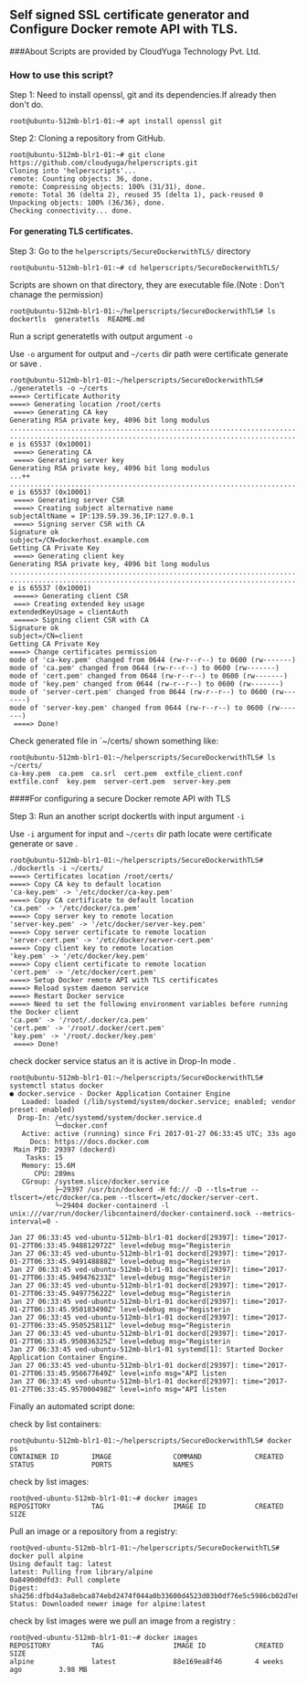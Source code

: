 ## Self signed SSL certificate generator and Configure Docker remote API with TLS.

###About 
  Scripts are provided by CloudYuga Technology Pvt. Ltd.

### How to use this script?

Step 1: Need to install openssl, git and its dependencies.If already then don't do.
```
root@ubuntu-512mb-blr1-01:~# apt install openssl git
```

Step 2: Cloning a repository from GitHub.
```
root@ubuntu-512mb-blr1-01:~# git clone https://github.com/cloudyuga/helperscripts.git
Cloning into 'helperscripts'...
remote: Counting objects: 36, done.
remote: Compressing objects: 100% (31/31), done.
remote: Total 36 (delta 2), reused 35 (delta 1), pack-reused 0
Unpacking objects: 100% (36/36), done.
Checking connectivity... done.
```
#### For generating TLS certificates.

Step 3: Go to the `helperscripts/SecureDockerwithTLS/` directory
```
root@ubuntu-512mb-blr1-01:~# cd helperscripts/SecureDockerwithTLS/
```
Scripts are shown on that directory, they are executable file.(Note : Don't chanage the permission)
```
root@ubuntu-512mb-blr1-01:~/helperscripts/SecureDockerwithTLS# ls
dockertls  generatetls  README.md
```
Run a script  generatetls with output argument `-o`

Use `-o` argument for output and `~/certs` dir path were certificate generate or save .
```
root@ubuntu-512mb-blr1-01:~/helperscripts/SecureDockerwithTLS# ./generatetls -o ~/certs
====> Certificate Authority
====> Generating location /root/certs
 ====> Generating CA key
Generating RSA private key, 4096 bit long modulus
.........................................................................................................................................................................................................................................++
................................................................................................................................................++
e is 65537 (0x10001)
 ====> Generating CA
 ====> Generating server key
Generating RSA private key, 4096 bit long modulus
...++
.............................................................................................................................................................................................................................................................++
e is 65537 (0x10001)
 ====> Generating server CSR
 ====> Creating subject alternative name
subjectAltName = IP:139.59.39.36,IP:127.0.0.1
 ====> Signing server CSR with CA
Signature ok
subject=/CN=dockerhost.example.com
Getting CA Private Key
 ====> Generating client key
Generating RSA private key, 4096 bit long modulus
.....................................................................................................................................................................................++
..........................................................................++
e is 65537 (0x10001)
 =====> Generating client CSR
 ===> Creating extended key usage
extendedKeyUsage = clientAuth
 =====> Signing client CSR with CA
Signature ok
subject=/CN=client
Getting CA Private Key
====> Change certificates permission
mode of 'ca-key.pem' changed from 0644 (rw-r--r--) to 0600 (rw-------)
mode of 'ca.pem' changed from 0644 (rw-r--r--) to 0600 (rw-------)
mode of 'cert.pem' changed from 0644 (rw-r--r--) to 0600 (rw-------)
mode of 'key.pem' changed from 0644 (rw-r--r--) to 0600 (rw-------)
mode of 'server-cert.pem' changed from 0644 (rw-r--r--) to 0600 (rw-------)
mode of 'server-key.pem' changed from 0644 (rw-r--r--) to 0600 (rw-------)
 ====> Done!
```
Check generated file in `~/certs/ shown something like:
```
root@ubuntu-512mb-blr1-01:~/helperscripts/SecureDockerwithTLS# ls ~/certs/
ca-key.pem  ca.pem  ca.srl  cert.pem  extfile_client.conf  extfile.conf  key.pem  server-cert.pem  server-key.pem
```
####For configuring a secure Docker remote API with TLS 

Step 3: Run an another script  dockertls with input argument `-i`

Use `-i` argument for input and `~/certs` dir path locate were certificate generate or save .
```
root@ubuntu-512mb-blr1-01:~/helperscripts/SecureDockerwithTLS# ./dockertls -i ~/certs/
====> Certificates location /root/certs/
====> Copy CA key to default location
'ca-key.pem' -> '/etc/docker/ca-key.pem'
====> Copy CA certificate to default location
'ca.pem' -> '/etc/docker/ca.pem'
====> Copy server key to remote location
'server-key.pem' -> '/etc/docker/server-key.pem'
====> Copy server certificate to remote location
'server-cert.pem' -> '/etc/docker/server-cert.pem'
====> Copy client key to remote location
'key.pem' -> '/etc/docker/key.pem'
====> Copy client certificate to remote location
'cert.pem' -> '/etc/docker/cert.pem'
====> Setup Docker remote API with TLS certificates
====> Reload system daemon service
====> Restart Docker service
====> Need to set the following environment variables before running the Docker client
'ca.pem' -> '/root/.docker/ca.pem'
'cert.pem' -> '/root/.docker/cert.pem'
'key.pem' -> '/root/.docker/key.pem'
 ====> Done!
```
check docker service status an it is active in Drop-In mode . 
```
root@ubuntu-512mb-blr1-01:~/helperscripts/SecureDockerwithTLS# systemctl status docker
● docker.service - Docker Application Container Engine
   Loaded: loaded (/lib/systemd/system/docker.service; enabled; vendor preset: enabled)
  Drop-In: /etc/systemd/system/docker.service.d
           └─docker.conf
   Active: active (running) since Fri 2017-01-27 06:33:45 UTC; 33s ago
     Docs: https://docs.docker.com
 Main PID: 29397 (dockerd)
    Tasks: 15
   Memory: 15.6M
      CPU: 289ms
   CGroup: /system.slice/docker.service
           ├─29397 /usr/bin/dockerd -H fd:// -D --tls=true --tlscert=/etc/docker/ca.pem --tlscert=/etc/docker/server-cert.
           └─29404 docker-containerd -l unix:///var/run/docker/libcontainerd/docker-containerd.sock --metrics-interval=0 -

Jan 27 06:33:45 ved-ubuntu-512mb-blr1-01 dockerd[29397]: time="2017-01-27T06:33:45.948812972Z" level=debug msg="Registerin
Jan 27 06:33:45 ved-ubuntu-512mb-blr1-01 dockerd[29397]: time="2017-01-27T06:33:45.949148888Z" level=debug msg="Registerin
Jan 27 06:33:45 ved-ubuntu-512mb-blr1-01 dockerd[29397]: time="2017-01-27T06:33:45.949476233Z" level=debug msg="Registerin
Jan 27 06:33:45 ved-ubuntu-512mb-blr1-01 dockerd[29397]: time="2017-01-27T06:33:45.949775622Z" level=debug msg="Registerin
Jan 27 06:33:45 ved-ubuntu-512mb-blr1-01 dockerd[29397]: time="2017-01-27T06:33:45.950183490Z" level=debug msg="Registerin
Jan 27 06:33:45 ved-ubuntu-512mb-blr1-01 dockerd[29397]: time="2017-01-27T06:33:45.950525811Z" level=debug msg="Registerin
Jan 27 06:33:45 ved-ubuntu-512mb-blr1-01 dockerd[29397]: time="2017-01-27T06:33:45.950836325Z" level=debug msg="Registerin
Jan 27 06:33:45 ved-ubuntu-512mb-blr1-01 systemd[1]: Started Docker Application Container Engine.
Jan 27 06:33:45 ved-ubuntu-512mb-blr1-01 dockerd[29397]: time="2017-01-27T06:33:45.956677649Z" level=info msg="API listen 
Jan 27 06:33:45 ved-ubuntu-512mb-blr1-01 dockerd[29397]: time="2017-01-27T06:33:45.957000498Z" level=info msg="API listen 
```
Finally an automated script done:

check by list containers:
```
root@ubuntu-512mb-blr1-01:~/helperscripts/SecureDockerwithTLS# docker ps
CONTAINER ID        IMAGE               COMMAND             CREATED             STATUS              PORTS               NAMES
```
check by list images:
```
root@ved-ubuntu-512mb-blr1-01:~# docker images
REPOSITORY          TAG                 IMAGE ID            CREATED             SIZE
```
Pull an image or a repository from a registry:
```
root@ved-ubuntu-512mb-blr1-01:~/helperscripts/SecureDockerwithTLS# docker pull alpine
Using default tag: latest                                                                                                             
latest: Pulling from library/alpine                                                                                                   
0a8490d0dfd3: Pull complete 
Digest: sha256:dfbd4a3a8ebca874ebd2474f044a0b33600d4523d03b0df76e5c5986cb02d7e8
Status: Downloaded newer image for alpine:latest
```
check by list images were we pull an image from a registry :
```
root@ved-ubuntu-512mb-blr1-01:~# docker images
REPOSITORY          TAG                 IMAGE ID            CREATED             SIZE
alpine              latest              88e169ea8f46        4 weeks ago         3.98 MB
```  